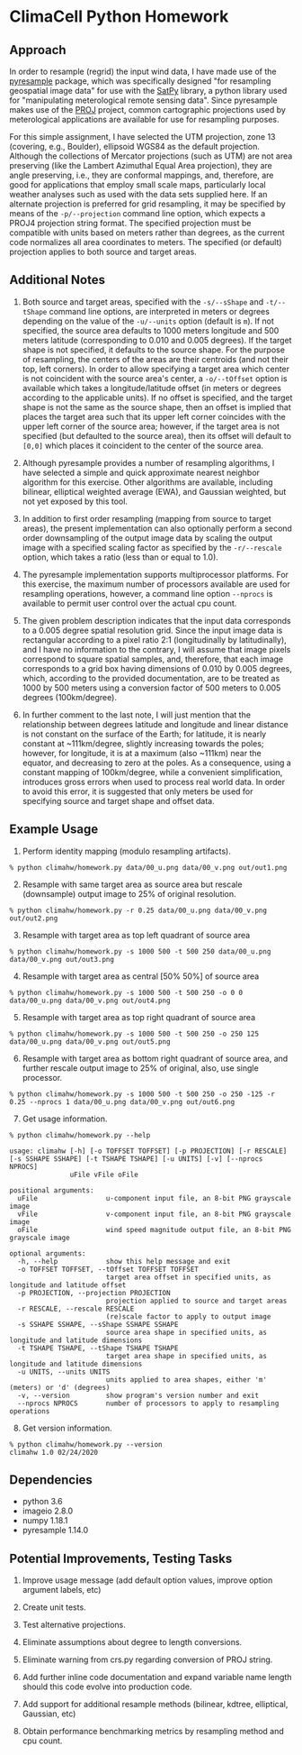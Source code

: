 # ClimaCell Python Homework

## Approach

In order to resample (regrid) the input wind data, I have made use of the [pyresample](https://pyresample.readthedocs.io/en/latest/) package, which was specifically designed "for resampling geospatial image data" for use with the [SatPy](https://github.com/pytroll/satpy) library, a python library used for "manipulating meterological remote sensing data". Since pyresample makes use of the [PROJ](https://proj.org/) project, common cartographic projections used by meterological applications are available for use for resampling purposes.

For this simple assignment, I have selected the UTM projection, zone 13 (covering, e.g., Boulder), ellipsoid WGS84 as the default projection. Although the collections of Mercator projections (such as UTM) are not area preserving (like the Lambert Azimuthal Equal Area projection), they are angle preserving, i.e., they are conformal mappings, and, therefore, are good for applications that employ small scale maps, particularly local weather analyses such as used with the data sets supplied here. If an alternate projection is preferred for grid resampling, it may be specified by means of the ``-p/--projection`` command line option, which expects a PROJ4 projection string format. The specified projection must be compatible with units based on meters rather than degrees, as the current code normalizes all area coordinates to meters. The specified (or default) projection applies to both source and target areas.

## Additional Notes

1. Both source and target areas, specified with the ``-s/--sShape`` and ``-t/--tShape`` command line options, are interpreted in meters or degrees depending on the value of the ``-u/--units`` option (default is ``m``). If not specified, the source area defaults to 1000 meters longitude and 500 meters latitude (corresponding to 0.010 and 0.005 degrees). If the target shape is not specified, it defaults to the source shape. For the purpose of resampling, the centers of the areas are their centroids (and not their top, left corners). In order to allow specifying a target area which center is not coincident with the source area's center, a ``-o/--tOffset`` option is available which takes a longitude/latitude offset (in meters or degrees according to the applicable units). If no offset is specified, and the target shape is not the same as the source shape, then an offset is implied that places the target area such that its upper left corner coincides with the upper left corner of the source area; however, if the target area is not specified (but defaulted to the source area), then its offset will default to ``[0,0]`` which places it coincident to the center of the source area.

2. Although pyresample provides a number of resampling algorithms, I have selected a simple and quick approximate nearest neighbor algorithm for this exercise. Other algorithms are available, including bilinear, elliptical weighted average (EWA), and Gaussian weighted, but not yet exposed by this tool.

3. In addition to first order resampling (mapping from source to target areas), the present implementation can also optionally perform a second order downsampling of the output image data by scaling the output image with a specified scaling factor as specified by the ``-r/--rescale`` option, which takes a ratio (less than or equal to 1.0).

4. The pyresample implementation supports multiprocessor platforms. For this exercise, the maximum number of processors available are used for resampling operations, however, a command line option ``--nprocs`` is available to permit user control over the actual cpu count.

5. The given problem description indicates that the input data corresponds to a 0.005 degree spatial resolution grid. Since the input image data is rectangular according to a pixel ratio 2:1 (longitudinally by latitudinally), and I have no information to the contrary, I will assume that image pixels correspond to square spatial samples, and, therefore, that each image corresponds to a grid box having dimensions of 0.010 by 0.005 degrees, which, according to the provided documentation, are to be treated as 1000 by 500 meters using a conversion factor of 500 meters to 0.005 degrees (100km/degree).

6. In further comment to the last note, I will just mention that the relationship between degrees latitude and longitude and linear distance is not constant on the surface of the Earth; for latitude, it is nearly constant at ~111km/degree, slightly increasing towards the poles; however, for longitude, it is at a maximum (also ~111km) near the equator, and decreasing to zero at the poles. As a consequence, using a constant mapping of 100km/degree, while a convenient simplification, introduces gross errors when used to process real world data. In order to avoid this error, it is suggested that only meters be used for specifying source and target shape and offset data.

## Example Usage

1. Perform identity mapping (modulo resampling artifacts).

```% python climahw/homework.py data/00_u.png data/00_v.png out/out1.png```

2. Resample with same target area as source area but rescale (downsample) output image to 25% of original resolution.

```% python climahw/homework.py -r 0.25 data/00_u.png data/00_v.png out/out2.png```

3. Resample with target area as top left quadrant of source area

```% python climahw/homework.py -s 1000 500 -t 500 250 data/00_u.png data/00_v.png out/out3.png```

4. Resample with target area as central [50% 50%] of source area

```% python climahw/homework.py -s 1000 500 -t 500 250 -o 0 0 data/00_u.png data/00_v.png out/out4.png```

5. Resample with target area as top right quadrant of source area

```% python climahw/homework.py -s 1000 500 -t 500 250 -o 250 125 data/00_u.png data/00_v.png out/out5.png```

6. Resample with target area as bottom right quadrant of source area, and further rescale output image to 25% of original, also, use single processor.

```% python climahw/homework.py -s 1000 500 -t 500 250 -o 250 -125 -r 0.25 --nprocs 1 data/00_u.png data/00_v.png out/out6.png```

7. Get usage information.

```% python climahw/homework.py --help```

```
usage: climahw [-h] [-o TOFFSET TOFFSET] [-p PROJECTION] [-r RESCALE] [-s SSHAPE SSHAPE] [-t TSHAPE TSHAPE] [-u UNITS] [-v] [--nprocs NPROCS]
               uFile vFile oFile

positional arguments:
  uFile                 u-component input file, an 8-bit PNG grayscale image
  vFile                 v-component input file, an 8-bit PNG grayscale image
  oFile                 wind speed magnitude output file, an 8-bit PNG grayscale image

optional arguments:
  -h, --help            show this help message and exit
  -o TOFFSET TOFFSET, --tOffset TOFFSET TOFFSET
                        target area offset in specified units, as longitude and latitude offset
  -p PROJECTION, --projection PROJECTION
                        projection applied to source and target areas
  -r RESCALE, --rescale RESCALE
                        (re)scale factor to apply to output image
  -s SSHAPE SSHAPE, --sShape SSHAPE SSHAPE
                        source area shape in specified units, as longitude and latitude dimensions
  -t TSHAPE TSHAPE, --tShape TSHAPE TSHAPE
                        target area shape in specified units, as longitude and latitude dimensions
  -u UNITS, --units UNITS
                        units applied to area shapes, either 'm' (meters) or 'd' (degrees)
  -v, --version         show program's version number and exit
  --nprocs NPROCS       number of processors to apply to resampling operations
```

8. Get version information.

```
% python climahw/homework.py --version
climahw 1.0 02/24/2020
```
## Dependencies

  - python 3.6
  - imageio 2.8.0
  - numpy 1.18.1
  - pyresample 1.14.0

## Potential Improvements, Testing Tasks

1. Improve usage message (add default option values, improve option argument labels, etc)

2. Create unit tests.

3. Test alternative projections.

4. Eliminate assumptions about degree to length conversions.

5. Eliminate warning from crs.py regarding conversion of PROJ string.

6. Add further inline code documentation and expand variable name length should this code evolve into production code.

7. Add support for additional resample methods (bilinear, kdtree, elliptical, Gaussian, etc)

8. Obtain performance benchmarking metrics by resampling method and cpu count.
